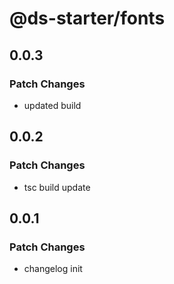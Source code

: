 # @ds-starter/fonts

## 0.0.3

### Patch Changes

- updated build

## 0.0.2

### Patch Changes

- tsc build update

## 0.0.1

### Patch Changes

- changelog init
